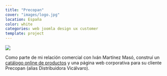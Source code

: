 ```yaml
---
title: "Precopan"
cover: "images/logo.jpg"
location: España
color: white
categories: web joomla design ux customer
template: project
---
```


![](/work/precopan/images/1.png)

Como parte de mi relación comercial con Iván Martínez Masó, construí un [catálogo online de productos](http://precopan.es/index.php?option=com_virtuemart&Itemid=3) y una página web corporativa para su cliente Precopan (alias Distribuidora Vicálvaro).
